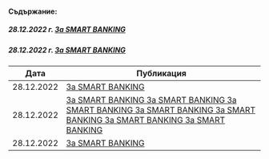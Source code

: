 #### Съдържание:

##### *28.12.2022 г.* [За SMART BANKING](intro.md)
##### *28.12.2022 г.* [За SMART BANKING](intro.md)

| Дата        | Публикация |
| ----------- | ----------- |
| 28.12.2022  | [За SMART BANKING](intro.md) |
| 28.12.2022  | [За SMART BANKING За SMART BANKING За SMART BANKING За SMART BANKING За SMART BANKING За SMART BANKING За SMART BANKING](intro.md) |
| 28.12.2022  | [За SMART BANKING](intro.md) |
